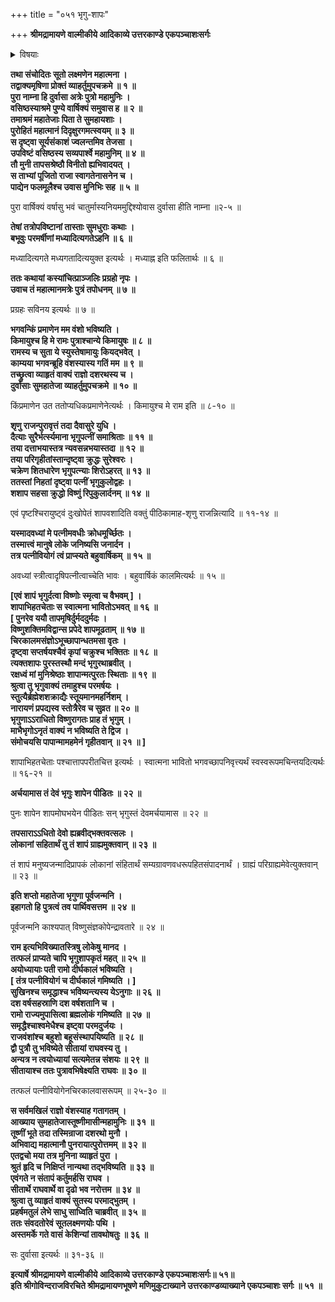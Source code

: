 +++
title = "०५१ भृगु-शापः"

+++
**श्रीमद्रामायणे वाल्मीकीये आदिकाव्ये उत्तरकाण्डे एकपञ्चाशःसर्गः**

<details><summary>विषयाः</summary>

चातुर्मास्य-नियम-निर्वर्तनाय वसिष्ठाश्रम-वासिनि सति दुर्वाससि  
दशरथेनतं प्रति रामादि-संबन्धि-भविष्यद्-वृत्तान्त-निवेदन-प्रार्थने  
तेन संप्रति रामस्य भृगु-शापेन सीता-वियोगस्यावश्यं-भावित्व-कथन-निवेदनेन  
सुमन्त्रेण सौमित्रि-समाश्वासनम् ॥ १ ॥
</details>

**तथा संचोदितः सूतो लक्ष्मणेन महात्मना ।  
तद्वाक्यमृषिणा प्रोक्तं व्याहर्तुमुपचक्रमे ॥ १ ॥  
पुरा नाम्ना हि दुर्वासा अत्रेः पुत्रो महामुनिः ।  
वसिष्ठस्याश्रमे पुण्ये वार्षिक्यं समुवास ह ॥ २ ॥  
तमाश्रमं महातेजाः पिता ते सुमहायशाः ।  
पुरोहितं महात्मानं दिदृक्षुरगमत्स्वयम् ॥ ३ ॥  
स दृष्ट्वा सूर्यसंकाशं ज्वलन्तमिव तेजसा ।  
उपविष्टं वसिष्ठस्य सव्यपार्श्वे महामुनिम् ॥ ४ ॥  
तौ मुनी तापसश्रेष्ठौ विनीतो ह्यभिवादयत् ।  
स ताभ्यां पूजितो राजा स्वागतेनासनेन च ।  
पाद्येन फलमूलैश्च उवास मुनिभिः सह ॥ ५ ॥**

पुरा वार्षिक्यं वर्षासु भवं चातुर्मास्यनियममुद्दिश्योवास दुर्वासा हीति नाम्ना ॥२-५ ॥

**तेषां तत्रोपविष्टानां तास्ताः सुमधुराः कथाः ।  
बभूवुः परमर्षीणां मध्यादित्यगतेऽहनि ॥ ६ ॥**

मध्यादित्यगते मध्यगतादित्ययुक्त इत्यर्थः । मध्याह्न इति फलितार्थः ॥ ६ ॥

**ततः कथायां कस्यांचित्प्राञ्जलिः प्रग्रहो नृपः ।  
उवाच तं महात्मानमत्रेः पुत्रं तपोधनम् ॥ ७ ॥**

प्रग्रहः सविनय इत्यर्थः ॥ ७ ॥

**भगवन्किं प्रमाणेन मम वंशो भविष्यति ।  
किमायुश्च हि मे रामः पुत्राश्चान्ये किमायुषः ॥ ८ ॥  
रामस्य च सुता ये स्युस्तेषामायुः कियद्भवेत् ।  
काम्यया भगवन्ब्रूहि वंशस्यास्य गतिं मम ॥ ९ ॥  
तच्छ्रुत्वा व्याहृतं वाक्यं राज्ञो दशरथस्य च ।  
दुर्वासाः सुमहातेजा व्याहर्तुमुपचक्रमे ॥ १० ॥**

किंप्रमाणेन उत ततोप्यधिकप्रमाणेनेत्यर्थः । किमायुश्च मे राम इति ॥ ८-१० ॥

**शृणु राजन्पुरावृत्तं तदा दैवासुरे युधि ।  
दैत्याः सुरैर्भर्त्स्यमाना भृगुपत्नीं समाश्रिताः ॥ ११ ॥  
तया दत्ताभयास्तत्र न्यवसन्नभयास्तदा ॥ १२ ॥  
तया परिगृहीतांस्तान्दृष्ट्वा क्रुद्धः सुरेश्वरः ।  
चक्रेण शितधारेण भृगुपत्न्याः शिरोऽहरत् ॥ १३ ॥  
ततस्तां निहतां दृष्ट्वा पत्नीं भृगुकुलोद्वहः ।  
शशाप सहसा क्रुद्धो विष्णुं रिपुकुलार्दनम् ॥ १४ ॥**

एवं पृष्टश्चिरायुष्ट्वं दुःखोपेतं शापवशादिति वक्तुं पीठिकामाह-शृणु राजन्नित्यादि ॥ ११-१४ ॥

**यस्मादवध्यां मे पत्नीमवधीः क्रोधमूर्च्छितः ।  
तस्मात्त्वं मानुषे लोके जनिष्यसि जनार्दन ।  
तत्र पत्नीवियोगं त्वं प्राप्स्यते बहुवार्षिकम् ॥ १५ ॥**

अवध्यां स्त्रीत्वादृषिपत्नीत्वाच्चेति भावः । बहुवार्षिकं कालमित्यर्थः ॥ १५ ॥

**\[एवं शापं भृगुर्दत्वा विष्णोः स्मृत्वा च वैभवम् \] ।  
शापाभिहतचेताः स स्वात्मना भावितोऽभवत् ॥ १६ ॥  
\[ पुनरेव ययौ तापमृषिर्दुर्मददुर्मदः ।  
विष्णुशक्तिमविद्वान्स प्रपेदे शापमूढताम् ॥ १७ ॥  
चिरकालमसंज्ञोऽभूच्छापान्धतमसा वृतः ।  
दृष्ट्वा सप्तर्षयश्चैवं कृपां चक्रुश्च भक्तितः ॥ १८ ॥  
त्यक्तशापः पुरस्तस्थौ मन्दं भृगुरथाब्रवीत् ।  
रक्षध्वं मां मुनिश्रेष्ठाः शापान्मत्पुरतः स्थिताः ॥ १९ ॥  
श्रुत्वा तु भृगुवाक्यं तमाहुश्च परमर्षयः ।  
स्तुत्यैर्ब्रह्मेशशक्राद्यैः स्तूयमानमहर्निशम् ।  
नारायणं प्रपद्यस्व स्तोत्रैरेव च सुव्रत ॥ २० ॥  
भृगुणाऽऽराधितो विष्णुरागतः प्राह तं भृगुम् ।  
माभैभृगोऽनृतं वाक्यं न भविष्यति ते द्विज ।  
संमोचयसि पापान्मामहमेनं गृहीतवान् ॥ २१ ॥ \]**

शापाभिहतचेताः पश्चात्तापपरीतचित्त इत्यर्थः । स्वात्मना भावितो भगवच्छापनिवृत्त्यर्थं स्वस्वरूपमचिन्तयदित्यर्थः ॥ १६-२१ ॥

**अर्चयामास तं देवं भृगुः शापेन पीडितः ॥ २२ ॥**

पुनः शापेन शापमोघभयेन पीडितः सन् भृगुस्तं देवमर्चयामास ॥ २२ ॥

**तपसाराऽऽधितो देवो ह्यब्रवीद्भक्तवत्सलः ।  
लोकानां सहितार्थं तु तं शापं ग्राह्यमुक्तवान् ॥ २३ ॥**

तं शापं मनुष्यजन्मादिप्रापकं लोकानां संहितार्थं सम्यग्रावणवधरूपहितसंपादनार्थं । ग्राह्यं परिग्राह्यमेवेत्युक्तवान् ॥ २३ ॥

**इति शप्तो महातेजा भृगुणा पूर्वजन्मनि ।  
इहागतो हि पुत्रत्वं तव पार्थिवसत्तम ॥ २४ ॥**

पूर्वजन्मनि काश्यपात् विष्णुसंज्ञकोपेन्द्रावतारे ॥ २४ ॥

**राम इत्यभिविख्यातस्त्रिषु लोकेषु मानद ।  
तत्फलं प्राप्यते चापि भृगुशापकृतं महत् ॥ २५ ॥  
अयोध्यायाः पती रामो दीर्घकालं भविष्यति ।  
\[ तंत्र पत्नीवियोगं च दीर्घकालं गमिष्यति । \]  
सुखिनश्च समृद्धाश्च भविष्यन्त्यस्य येऽनुगाः ॥ २६ ॥  
दश वर्षसहस्राणि दश वर्षशतानि च ।  
रामो राज्यमुपासित्वा ब्रह्मलोकं गमिष्यति ॥ २७ ॥  
समृद्धैश्चाश्वमेधैश्च इष्ट्वा परमदुर्जयः ।  
राजवंशांश्च बहुशो बहूसंस्थापयिष्यति ॥ २८ ॥  
द्वौ पुत्रौ तु भविष्येते सीतायां राघवस्य तु ।  
अन्यत्र न त्वयोध्यायां सत्यमेतन्न संशयः ॥ २९ ॥  
सीतायाश्च ततः पुत्रावभिषेक्ष्यति राघवः ॥ ३० ॥**

तत्फलं पत्नीवियोगेनचिरकालवासरूपम् ॥ २५-३० ॥

**स सर्वमखिलं राज्ञो वंशस्याह गतागतम् ।  
आख्याय सुमहातेजास्तूष्णीमासीन्महामुनिः ॥ ३१ ॥  
तूष्णीं भूते तदा तस्मिन्राजा दशरथो मुनौ ।  
अभिवाद्य महात्मानौ पुनरायात्पुरोत्तमम् ॥ ३२ ॥  
एतद्वचो मया तत्र मुनिना व्याहृतं पुरा ।  
श्रुतं हृदि च निक्षिप्तं नान्यथा तद्भविष्यति ॥ ३३ ॥  
एवंगते न संतापं कर्तुमर्हसि राघव ।  
सीतार्थे राघवार्थे वा दृढो भव नरोत्तम ॥ ३४ ॥  
श्रुत्वा तु व्याहृतं वाक्यं सुतस्य परमाद्भुतम् ।  
प्रहर्षमतुलं लेभे साधु साध्विति चाब्रवीत् ॥ ३५ ॥  
ततः संवदतोरेवं सूतलक्ष्मणयोः पथि ।  
अस्तमर्के गते वासं केशिन्यां तावथोषतुः ॥ ३६ ॥**

सः दुर्वासा इत्यर्थः ॥ ३१-३६ ॥

**इत्यार्षे श्रीमद्रामायणे वाल्मीकीये आदिकाव्ये उत्तरकाण्डे एकपञ्चाशःसर्गः॥ ५१॥  
इति श्रीगोविन्दराजविरचिते श्रीमद्रामायणभूषणे मणिमुकुटाख्याने उत्तरकाण्डव्याख्याने एकपञ्चाशः सर्गः ॥ ५१ ॥**
